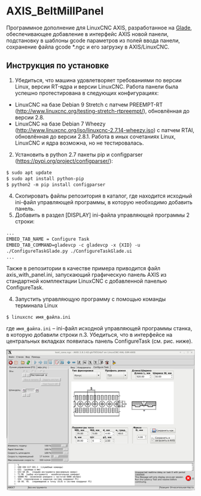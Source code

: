 # AXIS_BeltMillPanel

Программное дополнение для LinuxCNC AXIS, разработанное на [Glade](http://linuxcnc.org/docs/devel/html/gui/gladevcp.html), обеспечивающее добавление в интерфейс AXIS новой панели, подстановку в шаблоны gcode параметров из полей ввода панели, сохранение файла gcode *.ngc и его загрузку в AXIS/LinuxCNC.

## Инструкция по установке

1.	Убедиться, что машина удовлетворяет требованиями по версии Linux, версии RT-ядра и версии LinuxCNC. Работа панели была успешно протестирована в следующих конфигурациях:
  * LinuxCNC на базе Debian 9 Stretch с патчем PREEMPT-RT (http://www.linuxcnc.org/testing-stretch-rtpreempt/), обновлённая до версии 2.8.
  * LinuxCNC на базе Debian 7 Wheezy (http://www.linuxcnc.org/iso/linuxcnc-2.7.14-wheezy.iso) с патчем RTAI, обновлённая до версии 2.8.1.
Работа в иных сочетаниях Linux, LinuxCNC и ядра возможна, но не тестировалась.
2. Установить в python 2.7 пакеты pip и configparser (https://pypi.org/project/configparser/):
```
$ sudo apt update
$ sudo apt install python-pip
$ python2 -m pip install configparser
```
4.	Скопировать файлы репозитория в каталог, где находится исходный ini-файл управляющей программы, в которую необходимо добавить панель.
5.	Добавить в раздел [DISPLAY] ini-файла управляющей программы 2 строки:
```
...
EMBED_TAB_NAME = Configure Task
EMBED_TAB_COMMAND=gladevcp -c gladevcp -x {XID} -u ./ConfigureTaskGlade.py ./ConfigureTaskGlade.ui
...
```
Также в репозитории в качестве примера приводится файл axis_with_panel.ini, запускающий графическую панель AXIS из стандартной комплектации LinuxCNC с добавленной панелью ConfigureTask.

4.	Запустить управляющую программу с помощью команды терминала Linux
```
$ linuxcnc имя_файла.ini
```
где ```имя_файла.ini``` – ini-файл исходной управляющей программы станка, в которую добавили строки п.3. Убедиться, что в интерфейсе на центральных вкладках появилась панель ConfigureTask (см. рис. ниже).

![ConfigureTaskPanel](ConfigureTaskPanel.png)
